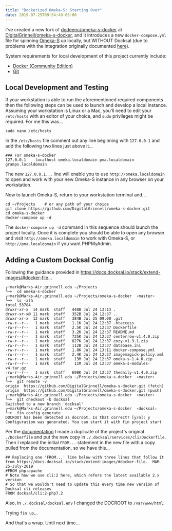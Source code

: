 ```yaml
---
title: "Dockerized Omeka-S: Starting Over"
date: 2019-07-25T09:54:49-05:00
---
```

I've created a new fork of [dodeeric/omeka-s-docker](https://github.com/dodeeric/omeka-s-docker) at [DigitalGrinnell/omeka-s-docker](https://github.com/DigitalGrinnell/omeka-s-docker), and it introduces a new `docker-compose.yml` file for spinning [Omeka-S](https://omeka.org/s/) up locally, but WITHOUT Docksal (due to problems with the integration originally documented [here](https://static.grinnell.edu/blogs/McFateM/posts/019-dockerized-omeka-s/)).

System requirements for local development of this project currently include:

- [Docker (Community Edition)](https://docs.docker.com/install/)
- [Git](https://git-scm.com/book/en/v2/Getting-Started-Installing-Git)

## Local Development and Testing

If your workstation is able to run the aforementioned required components then the following steps can be used to launch and develop a local instance.  Assuming your workstation is Linux or a Mac, you'll need to edit your `/etc/hosts` with an editor of your choice, and `sudo` privileges might be required.  For me this was...

```
sudo nano /etc/hosts
```

In the `/etc/hosts` file comment out any line beginning with `127.0.0.1` and add the following two lines just above it...
```
### For omeka-s-docker
127.0.0.1    localhost omeka.localdomain pma.localdomain gramps.localdomain
```
The new `127.0.0.1...` line will enable you to use `http://omeka.localdomain` to open and work with your new Omeka-S instance in any browser on your workstation.

Now to launch Omeka-S, return to your workstation terminal and...

```
cd ~/Projects    # or any path of your choice
git clone https://github.com/DigitalGrinnell/omeka-s-docker.git
cd omeka-s-docker
docker-compose up -d
```

The `docker-compose up -d` command in this sequence should launch the project locally.  Once it is complete you should be able to open any browser and visit `http://omeka.localdomain` to work with Omeka-S, or `http://pma.localdomain` if you want PHPMyAdmin.

## Adding a Custom Docksal Config
Following the guidance provided in https://docs.docksal.io/stack/extend-images/#docker-file...

```
╭─mark@Marks-Air.grinnell.edu ~/Projects
╰─➤  cd omeka-s-docker
╭─mark@Marks-Air.grinnell.edu ~/Projects/omeka-s-docker  ‹master›
╰─➤  ls -alh
total 53784
drwxr-xr-x  14 mark  staff   448B Jul 24 13:13 .
drwxr-xr-x@ 11 mark  staff   352B Jul 24 12:37 ..
drwxr-xr-x  12 mark  staff   384B Jul 25 09:00 .git
-rw-r--r--   1 mark  staff   1.1K Jul 24 12:37 .htaccess
-rw-r--r--   1 mark  staff   2.5K Jul 24 12:37 Dockerfile
-rw-r--r--   1 mark  staff   3.2K Jul 24 12:37 README.md
-rw-r--r--   1 mark  staff   725K Jul 24 12:37 centerrow-v1.4.0.zip
-rw-r--r--   1 mark  staff   827K Jul 24 12:37 cozy-v1.3.1.zip
-rw-r--r--   1 mark  staff   112B Jul 24 12:37 database.ini
-rw-r--r--   1 mark  staff   1.8K Jul 24 13:11 docker-compose.yml
-rw-r--r--   1 mark  staff   2.4K Jul 24 12:37 imagemagick-policy.xml
-rw-r--r--   1 mark  staff    13M Jul 24 12:37 omeka-s-1.4.0.zip
-rw-r--r--   1 mark  staff    11M Jul 24 12:37 omeka-s-modules-v4.tar.gz
-rw-r--r--   1 mark  staff   698K Jul 24 12:37 thedaily-v1.4.0.zip
╭─mark@Marks-Air.grinnell.edu ~/Projects/omeka-s-docker  ‹master›
╰─➤  git remote -v
origin	https://github.com/DigitalGrinnell/omeka-s-docker.git (fetch)
origin	https://github.com/DigitalGrinnell/omeka-s-docker.git (push)
╭─mark@Marks-Air.grinnell.edu ~/Projects/omeka-s-docker  ‹master›
╰─➤  git checkout -b docksal
Switched to a new branch 'docksal'
╭─mark@Marks-Air.grinnell.edu ~/Projects/omeka-s-docker  ‹docksal›
╰─➤  fin config generate  
DOCROOT has been detected as docroot. Is that correct? [y/n]: y
Configuration was generated. You can start it with fin project start
```

Per the [documentation](https://docs.docksal.io/stack/extend-images/#docker-file) I made a duplicate of the project's original `./Dockerfile` and put the new copy in `./.docksal/services/cli/Dockerfile`.  Then I replaced the initial `FROM...` statement in the new file with a copy pulled from the documentation, so we have this...

```
## Replacing one 'FROM...' line below with three lines that follow it from https://docs.docksal.io/stack/extend-images/#docker-file.  MAM 25-July-2019
#FROM php:apache  
# Note how we use cli:2 here, which refers the latest available 2.x version
# So that we wouldn't need to update this every time new version of Docksal cli releases
FROM docksal/cli:2-php7.2
```
Also, in `./.docksal/docksal.env` I changed the DOCROOT to `/var/www/html`.

Trying `fin up`...


And that's a wrap.  Until next time...
